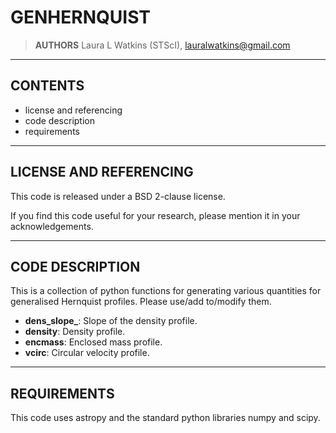 GENHERNQUIST
============

> **AUTHORS**
Laura L Watkins (STScI), <lauralwatkins@gmail.com>


-------------------------------------------------------------------------------


CONTENTS
--------

* license and referencing
* code description
* requirements


-------------------------------------------------------------------------------


LICENSE AND REFERENCING
-----------------------

This code is released under a BSD 2-clause license.

If you find this code useful for your research, please mention it in your acknowledgements.


-------------------------------------------------------------------------------


CODE DESCRIPTION
----------------

This is a collection of python functions for generating various quantities for generalised Hernquist profiles. Please use/add to/modify them.

* **dens\_slope_**: Slope of the density profile.
* **density**: Density profile.
* **encmass**: Enclosed mass profile.
* **vcirc**: Circular velocity profile.


-------------------------------------------------------------------------------


REQUIREMENTS
----------------------------------------

This code uses astropy and the standard python libraries numpy and scipy.

